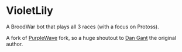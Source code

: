 # VioletLily

A BroodWar bot that plays all 3 races (with a focus on Protoss).

A fork of [PurpleWave](https://github.com/dgant/PurpleWave) fork, so a huge shoutout to [Dan Gant](https://github.com/dgant) the original author.


